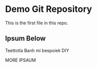 # Demo Git Repository

This is the first file in this repo.

## Ipsum Below

Teettotla Banh mi bespoiek DIY

MORE IPSAUM